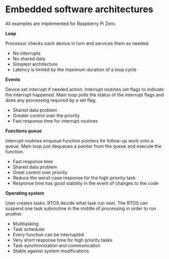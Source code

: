 # Embedded software architectures

All examples are implemented for Raspberry Pi Zero.


**Loop**

Processor checks each device in turn and services them as needed.

- No interrupts
- No shared data
- Simplest architecture
- Latency is limited by the maximum duration of a loop cycle

**Events**

Device set interrupt if needed action. Interrupt routines set
flags to indicate the interrupt happened. Main loop polls the
status of the interrupt flags and does any processing
required by a set flag.

- Shared data problem
- Greater control over the priority
- Fast response time for interrupt routines

**Functions queue**

Interrupt routines enqueue function pointers for follow-up work
onto a queue. Main loop just dequeues a pointer from the queue and
execute the function.

- Fast response time
- Shared data problem
- Great control over priority
- Reduce the worst-case response for the high-priority task
- Response time has good stability in the event of changes to the code

**Operating system**

User creates tasks. RTOS decide what task run next.
The RTOS can suspend one task subroutine in the middle
of processing in order to run another.

- Multitasking
- Task scheduler
- Every function can be interrupted
- Very short response time for high priority tasks
- Task synchronization and communication
- Stable against system modifications
